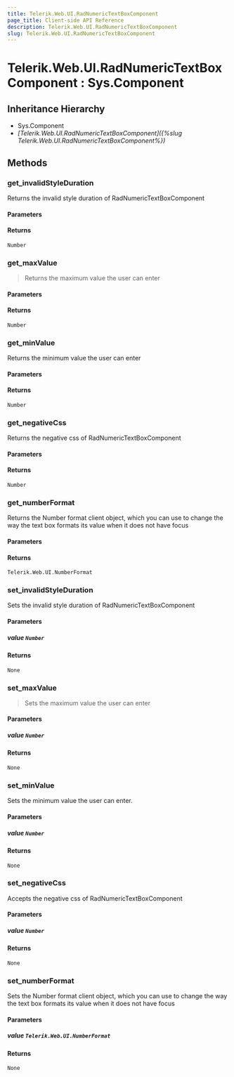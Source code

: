 ```yaml
---
title: Telerik.Web.UI.RadNumericTextBoxComponent
page_title: Client-side API Reference
description: Telerik.Web.UI.RadNumericTextBoxComponent
slug: Telerik.Web.UI.RadNumericTextBoxComponent
---
```


# Telerik.Web.UI.RadNumericTextBoxComponent : Sys.Component 

## Inheritance Hierarchy

* Sys.Component
* *[Telerik.Web.UI.RadNumericTextBoxComponent]({%slug Telerik.Web.UI.RadNumericTextBoxComponent%})*

## Methods

###  get_invalidStyleDuration

Returns the invalid style duration of RadNumericTextBoxComponent

#### Parameters

#### Returns

`Number` 

###  get_maxValue

>Returns the maximum value the user can enter

#### Parameters

#### Returns

`Number` 

###  get_minValue

Returns the minimum value the user can enter

#### Parameters

#### Returns

`Number` 

###  get_negativeCss

Returns the negative css of RadNumericTextBoxComponent

#### Parameters

#### Returns

`Number` 

###  get_numberFormat

Returns the Number format client object, which you can use to change the way the text box formats its value when it does not have focus

#### Parameters

#### Returns

`Telerik.Web.UI.NumberFormat` 

###  set_invalidStyleDuration

Sets the invalid style duration of RadNumericTextBoxComponent

#### Parameters

##### value `Number`

#### Returns

`None` 

###  set_maxValue

>Sets the maximum value the user can enter

#### Parameters

##### value `Number`

#### Returns

`None` 

###  set_minValue

Sets the minimum value the user can enter.

#### Parameters

##### value `Number`

#### Returns

`None` 

###  set_negativeCss

Accepts the negative css of RadNumericTextBoxComponent

#### Parameters

##### value `Number`

#### Returns

`None` 

###  set_numberFormat

Sets the Number format client object, which you can use to change the way the text box formats its value when it does not have focus

#### Parameters

##### value `Telerik.Web.UI.NumberFormat`

#### Returns

`None` 



